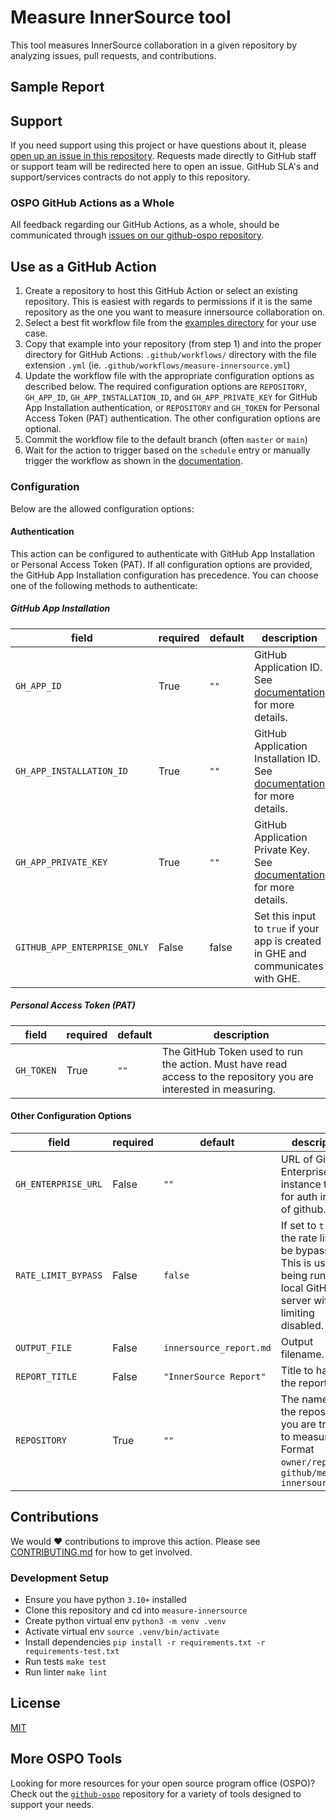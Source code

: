 # Measure InnerSource tool
This tool measures InnerSource collaboration in a given repository by analyzing issues, pull requests, and contributions.

## Sample Report

## Support

If you need support using this project or have questions about it, please [open up an issue in this repository](https://github.com/github/measure-innersource/issues). Requests made directly to GitHub staff or support team will be redirected here to open an issue. GitHub SLA's and support/services contracts do not apply to this repository.

### OSPO GitHub Actions as a Whole

All feedback regarding our GitHub Actions, as a whole, should be communicated through [issues on our github-ospo repository](https://github.com/github/github-ospo/issues/new).

## Use as a GitHub Action

1. Create a repository to host this GitHub Action or select an existing repository. This is easiest with regards to permissions if it is the same repository as the one you want to measure innersource collaboration on.
2. Select a best fit workflow file from the [examples directory](./docs/example-workflows.md) for your use case.
3. Copy that example into your repository (from step 1) and into the proper directory for GitHub Actions: `.github/workflows/` directory with the file extension `.yml` (ie. `.github/workflows/measure-innersource.yml`)
4. Update the workflow file with the appropriate configuration options as described below. The required configuration options are `REPOSITORY`, `GH_APP_ID`, `GH_APP_INSTALLATION_ID`, and `GH_APP_PRIVATE_KEY` for GitHub App Installation authentication, or `REPOSITORY` and `GH_TOKEN` for Personal Access Token (PAT) authentication. The other configuration options are optional.
5. Commit the workflow file to the default branch (often `master` or `main`)
6. Wait for the action to trigger based on the `schedule` entry or manually trigger the workflow as shown in the [documentation](https://docs.github.com/en/actions/using-workflows/manually-running-a-workflow).

### Configuration

Below are the allowed configuration options:

#### Authentication

This action can be configured to authenticate with GitHub App Installation or Personal Access Token (PAT). If all configuration options are provided, the GitHub App Installation configuration has precedence. You can choose one of the following methods to authenticate:

##### GitHub App Installation

| field                        | required | default | description                                                                                                                                                                                             |
| ---------------------------- | -------- | ------- | ------------------------------------------------------------------------------------------------------------------------------------------------------------------------------------------------------- |
| `GH_APP_ID`                  | True     | `""`    | GitHub Application ID. See [documentation](https://docs.github.com/en/apps/creating-github-apps/authenticating-with-a-github-app/about-authentication-with-a-github-app) for more details.              |
| `GH_APP_INSTALLATION_ID`     | True     | `""`    | GitHub Application Installation ID. See [documentation](https://docs.github.com/en/apps/creating-github-apps/authenticating-with-a-github-app/about-authentication-with-a-github-app) for more details. |
| `GH_APP_PRIVATE_KEY`         | True     | `""`    | GitHub Application Private Key. See [documentation](https://docs.github.com/en/apps/creating-github-apps/authenticating-with-a-github-app/about-authentication-with-a-github-app) for more details.     |
| `GITHUB_APP_ENTERPRISE_ONLY` | False    | false   | Set this input to `true` if your app is created in GHE and communicates with GHE.                                                                                                                       |

##### Personal Access Token (PAT)

| field      | required | default | description                                                                                                       |
| ---------- | -------- | ------- | ----------------------------------------------------------------------------------------------------------------- |
| `GH_TOKEN` | True     | `""`    | The GitHub Token used to run the action. Must have read access to the repository you are interested in measuring. |

#### Other Configuration Options

| field               | required | default                 | description                                                                                                                           |
| ------------------- | -------- | ----------------------- | ------------------------------------------------------------------------------------------------------------------------------------- |
| `GH_ENTERPRISE_URL` | False    | `""`                    | URL of GitHub Enterprise instance to use for auth instead of github.com                                                               |
| `RATE_LIMIT_BYPASS` | False    | `false`                 | If set to `true`, the rate limit will be bypassed. This is useful if being run on an local GitHub server with rate limiting disabled. |
| `OUTPUT_FILE`       | False    | `innersource_report.md` | Output filename.                                                                                                                      |
| `REPORT_TITLE`      | False    | `"InnerSource Report"`  | Title to have on the report issue.                                                                                                    |
| `REPOSITORY`        | True    | `""`                     | The name of the repository you are trying to measure. Format `owner/repo` ie. `github/measure-innersource`         |

                                                      
## Contributions

We would ❤️ contributions to improve this action. Please see [CONTRIBUTING.md](./CONTRIBUTING.md) for how to get involved.

### Development Setup

- Ensure you have python `3.10+` installed
- Clone this repository and cd into `measure-innersource`
- Create python virtual env
  `python3 -m venv .venv`
- Activate virtual env
  `source .venv/bin/activate`
- Install dependencies
  `pip install -r requirements.txt -r requirements-test.txt`
- Run tests
  `make test`
- Run linter
  `make lint`

## License

[MIT](LICENSE)

## More OSPO Tools

Looking for more resources for your open source program office (OSPO)? Check out the [`github-ospo`](https://github.com/github/github-ospo) repository for a variety of tools designed to support your needs.
